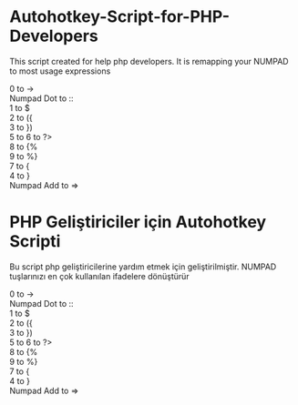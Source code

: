 # Autohotkey-Script-for-PHP-Developers
This script created for help php developers. It is remapping your NUMPAD to most usage expressions


0 to -> <br />
Numpad Dot to :: <br />
1 to $ <br />
2 to ({ <br />
3 to }) <br />
5 to <?php <br />
6 to ?> <br />
8 to {% <br />
9 to %} <br />
7 to { <br />
4 to } <br />
Numpad Add to =>


# PHP Geliştiriciler için Autohotkey Scripti
Bu script php geliştiricilerine yardım etmek için geliştirilmiştir. NUMPAD tuşlarınızı en çok kullanılan ifadelere dönüştürür

0 to -> <br />
Numpad Dot to :: <br />
1 to $ <br />
2 to ({ <br />
3 to }) <br />
5 to <?php <br />
6 to ?> <br />
8 to {% <br />
9 to %} <br />
7 to { <br />
4 to } <br />
Numpad Add to => 
